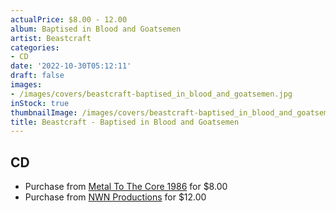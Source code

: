 ```yaml
---
actualPrice: $8.00 - 12.00
album: Baptised in Blood and Goatsemen
artist: Beastcraft
categories:
- CD
date: '2022-10-30T05:12:11'
draft: false
images:
- /images/covers/beastcraft-baptised_in_blood_and_goatsemen.jpg
inStock: true
thumbnailImage: /images/covers/beastcraft-baptised_in_blood_and_goatsemen-thumb.jpg
title: Beastcraft - Baptised in Blood and Goatsemen
---
```


## CD
* Purchase from [Metal To The Core 1986](https://metaltothecore1986.com/shop/beastcraft-baptised-in-blood-and-goatsemen-cd/) for $8.00
* Purchase from [NWN Productions](http://shop.nwnprod.com/index.php?route=product/product&path=93&product_id=28918&sort=pd.name&order=ASC) for $12.00
